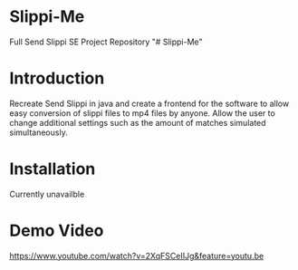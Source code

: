 # Slippi-Me
Full Send Slippi SE Project Repository
"# Slippi-Me" 

# Introduction
Recreate Send Slippi in java and create a frontend for the software to allow easy conversion of slippi files to mp4 files by anyone. Allow the user to change additional settings such as the amount of matches simulated simultaneously.

# Installation
Currently unavailble 

# Demo Video
https://www.youtube.com/watch?v=2XqFSCeIIJg&feature=youtu.be

